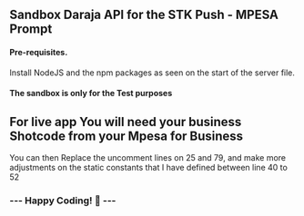 ## Sandbox Daraja API for the STK Push - MPESA Prompt

#### Pre-requisites.
Install NodeJS and the npm packages as seen on the start of the server file.

#### The sandbox is only for the Test purposes

## For live app You will need your business Shotcode from your Mpesa for Business

You can then Replace the uncomment lines on 25 and 79, 
and make more adjustments on the static constants that I have defined between line 40 to 52

### --- Happy Coding! 👋 ---
